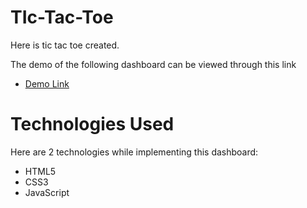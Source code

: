 # TIc-Tac-Toe
Here is tic tac toe created.

The demo of the following dashboard can be viewed through this link
  - [Demo Link](https://uktam19980416.github.io/TIc-Tac-Toe/)

# Technologies Used
Here are 2 technologies while implementing this dashboard:
 - HTML5
 - CSS3
 - JavaScript
